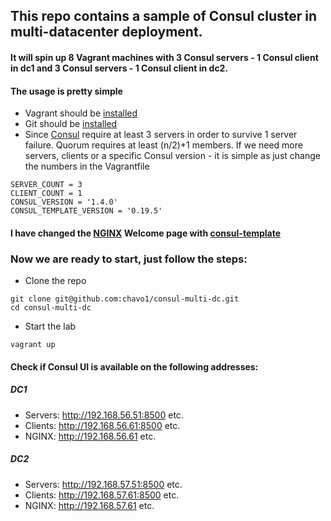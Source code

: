 ## This repo contains a sample of Consul cluster in multi-datacenter deployment. 
#### It will spin up 8 Vagrant machines with 3 Consul servers - 1 Consul client in dc1 and 3 Consul servers - 1 Consul client in dc2.

#### The usage is pretty simple

- Vagrant should be [installed](https://www.vagrantup.com/)
- Git should be [installed](https://git-scm.com/)
- Since [Consul](https://www.consul.io/) require at least 3 servers in order to survive 1 server failure. Quorum requires at least (n/2)+1 members. If we need more servers, clients or a specific Consul version - it is simple as just change the numbers in the Vagrantfile
```
SERVER_COUNT = 3
CLIENT_COUNT = 1
CONSUL_VERSION = '1.4.0'
CONSUL_TEMPLATE_VERSION = '0.19.5'
```
#### I have changed the [NGINX](https://www.nginx.com/resources/wiki/) Welcome page with [consul-template](https://github.com/hashicorp/consul-template)

### Now we are ready to start, just follow the steps:

- Clone the repo
```
git clone git@github.com:chavo1/consul-multi-dc.git
cd consul-multi-dc
```
- Start the lab
```
vagrant up
```
#### Check if Consul UI is available on the following addresses:
##### DC1
- Servers: http://192.168.56.51:8500 etc.
- Clients: http://192.168.56.61:8500 etc.
- NGINX: http://192.168.56.61 etc.
##### DC2
- Servers: http://192.168.57.51:8500 etc.
- Clients: http://192.168.57.61:8500 etc.
- NGINX: http://192.168.57.61 etc.


